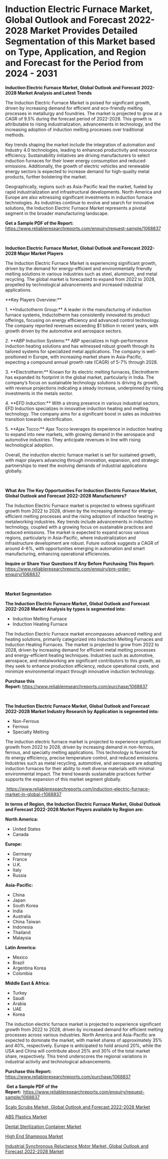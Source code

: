 <p><h1>Induction Electric Furnace Market, Global Outlook and Forecast 2022-2028 Market Provides Detailed Segmentation of this Market based on Type, Application, and Region and Forecast for the Period from 2024 - 2031</h1></p><p><strong>Induction Electric Furnace Market, Global Outlook and Forecast 2022-2028 Market Analysis and Latest Trends</strong></p>
<p><p>The Induction Electric Furnace Market is poised for significant growth, driven by increasing demand for efficient and eco-friendly melting processes in metallurgy and foundries. The market is projected to grow at a CAGR of 9.5% during the forecast period of 2022-2028. This growth is attributable to rising industrialization, advancements in technology, and the increasing adoption of induction melting processes over traditional methods.</p><p>Key trends shaping the market include the integration of automation and Industry 4.0 technologies, leading to enhanced productivity and resource efficiency. Sustainability initiatives are driving manufacturers to select induction furnaces for their lower energy consumption and reduced emissions. Additionally, the growth of electric vehicles and renewable energy sectors is expected to increase demand for high-quality metal products, further bolstering the market.</p><p>Geographically, regions such as Asia-Pacific lead the market, fueled by rapid industrialization and infrastructural developments. North America and Europe are also witnessing significant investments in induction furnace technologies. As industries continue to evolve and search for innovative solutions, the Induction Electric Furnace Market represents a pivotal segment in the broader manufacturing landscape.</p></p>
<p><strong>Get a Sample PDF of the Report:&nbsp;</strong> <a href="https://www.reliableresearchreports.com/enquiry/request-sample/1068837?utm_campaign=38&utm_medium=2&utm_source=Github&utm_content=ia&utm_term=04122024&utm_id=induction-electric-furnace-market-global-outlook-and-forecast-2022-2028">https://www.reliableresearchreports.com/enquiry/request-sample/1068837</a></p>
<p>&nbsp;</p>
<p><strong>Induction Electric Furnace Market, Global Outlook and Forecast 2022-2028 Major Market Players</strong></p>
<p><p>The Induction Electric Furnace Market is experiencing significant growth, driven by the demand for energy-efficient and environmentally friendly melting solutions in various industries such as steel, aluminum, and metal recycling. The global market is forecasted to expand from 2022 to 2028, propelled by technological advancements and increased industrial applications.</p><p>**Key Players Overview:**</p><p>1. **Inductotherm Group:** A leader in the manufacturing of induction furnace systems, Inductotherm has consistently innovated its product offerings, focusing on energy efficiency and advanced control technology. The company reported revenues exceeding $1 billion in recent years, with growth driven by the automotive and aerospace sectors.</p><p>2. **ABP Induction Systems:** ABP specializes in high-performance induction heating solutions and has witnessed robust growth through its tailored systems for specialized metal applications. The company is well-positioned in Europe, with increasing market share in Asia-Pacific, expecting a compound annual growth rate (CAGR) of 5-7% through 2028.</p><p>3. **Electrotherm:** Known for its electric melting furnaces, Electrotherm has expanded its footprint in the global market, particularly in India. The company’s focus on sustainable technology solutions is driving its growth, with revenue projections indicating a steady increase, underpinned by rising investments in the metals sector.</p><p>4. **EFD Induction:** With a strong presence in various industrial sectors, EFD Induction specializes in innovative induction heating and melting technology. The company aims for a significant boost in sales as industries transition towards electrification.</p><p>5. **Ajax Tocco:** Ajax Tocco leverages its experience in induction heating to expand into new markets, with growing demand in the aerospace and automotive industries. They anticipate revenues in line with rising technological adoption.</p><p>Overall, the induction electric furnace market is set for sustained growth, with major players advancing through innovation, expansion, and strategic partnerships to meet the evolving demands of industrial applications globally.</p></p>
<p>&nbsp;</p>
<p><strong>What Are The Key Opportunities For Induction Electric Furnace Market, Global Outlook and Forecast 2022-2028 Manufacturers?</strong></p>
<p><p>The Induction Electric Furnace market is projected to witness significant growth from 2022 to 2028, driven by the increasing demand for energy-efficient melting processes and the rising adoption of induction heating in metalworking industries. Key trends include advancements in induction technology, coupled with a growing focus on sustainable practices and reduced emissions. The market is expected to expand across various regions, particularly in Asia-Pacific, where industrialization and infrastructure development are robust. Future outlook suggests a CAGR of around 4-6%, with opportunities emerging in automation and smart manufacturing, enhancing operational efficiencies.</p></p>
<p><strong>Inquire or Share Your Questions If Any Before Purchasing This Report:</strong> <a href="https://www.reliableresearchreports.com/enquiry/pre-order-enquiry/1068837?utm_campaign=38&utm_medium=2&utm_source=Github&utm_content=ia&utm_term=04122024&utm_id=induction-electric-furnace-market-global-outlook-and-forecast-2022-2028">https://www.reliableresearchreports.com/enquiry/pre-order-enquiry/1068837</a></p>
<p>&nbsp;</p>
<p><strong>Market Segmentation</strong></p>
<p><strong>The Induction Electric Furnace Market, Global Outlook and Forecast 2022-2028 Market Analysis by types is segmented into:</strong></p>
<p><ul><li>Induction Melting Furnace</li><li>Induction Heating Furnace</li></ul></p>
<p><p>The Induction Electric Furnace market encompasses advanced melting and heating solutions, primarily categorized into Induction Melting Furnaces and Induction Heating Furnaces. The market is projected to grow from 2022 to 2028, driven by increasing demand for efficient metal melting processes and energy-efficient heating techniques. Industries such as automotive, aerospace, and metalworking are significant contributors to this growth, as they seek to enhance production efficiency, reduce operational costs, and minimize environmental impact through innovative induction technology.</p></p>
<p><strong>Purchase this Report:&nbsp;</strong><a href="https://www.reliableresearchreports.com/purchase/1068837?utm_campaign=38&utm_medium=2&utm_source=Github&utm_content=ia&utm_term=04122024&utm_id=induction-electric-furnace-market-global-outlook-and-forecast-2022-2028">https://www.reliableresearchreports.com/purchase/1068837</a></p>
<p>&nbsp;</p>
<p><strong>The Induction Electric Furnace Market, Global Outlook and Forecast 2022-2028 Market Industry Research by Application is segmented into:</strong></p>
<p><ul><li>Non-Ferrous</li><li>Ferrous</li><li>Specialty Melting</li></ul></p>
<p><p>The induction electric furnace market is projected to experience significant growth from 2022 to 2028, driven by increasing demand in non-ferrous, ferrous, and specialty melting applications. This technology is favored for its energy efficiency, precise temperature control, and reduced emissions. Industries such as metal recycling, automotive, and aerospace are adopting induction furnaces for their ability to melt diverse materials with minimal environmental impact. The trend towards sustainable practices further supports the expansion of this market segment globally.</p></p>
<p><a href="https://www.reliableresearchreports.com/induction-electric-furnace-market-in-global-r1068837?utm_campaign=38&utm_medium=2&utm_source=Github&utm_content=ia&utm_term=04122024&utm_id=induction-electric-furnace-market-global-outlook-and-forecast-2022-2028">&nbsp;https://www.reliableresearchreports.com/induction-electric-furnace-market-in-global-r1068837</a></p>
<p><strong>In terms of Region, the Induction Electric Furnace Market, Global Outlook and Forecast 2022-2028 Market Players available by Region are:</strong></p>
<p>
    <p> <strong> North America: </strong>
        <ul>
            <li>United States</li>
            <li>Canada</li>
        </ul>
        </p> 
    <p> <strong> Europe: </strong>
        <ul>
            <li>Germany</li>
            <li>France</li>
            <li>U.K.</li>
            <li>Italy</li>
            <li>Russia</li>
        </ul>
        </p> 
    <p> <strong> Asia-Pacific: </strong>
        <ul>
            <li>China</li>
            <li>Japan</li>
            <li>South Korea</li>
            <li>India</li>
            <li>Australia</li>
            <li>China Taiwan</li>
            <li>Indonesia</li>
            <li>Thailand</li>
            <li>Malaysia</li>
        </ul>
        </p> 
    <p> <strong> Latin America: </strong>
        <ul>
            <li>Mexico</li>
            <li>Brazil</li>
            <li>Argentina Korea</li>
            <li>Colombia</li>
        </ul>
        </p> 
    <p> <strong> Middle East & Africa: </strong>
        <ul>
            <li>Turkey</li>
            <li>Saudi</li>
            <li>Arabia</li>
            <li>UAE</li>
            <li>Korea</li>
        </ul>
    </p>
    </p>
<p><p>The induction electric furnace market is projected to experience significant growth from 2022 to 2028, driven by increased demand for efficient melting processes across various industries. North America and Asia-Pacific are expected to dominate the market, with market shares of approximately 35% and 40%, respectively. Europe is anticipated to hold around 20%, while the USA and China will contribute about 25% and 30% of the total market share, respectively. This trend underscores the regional variations in industrial activity and technological advancements.</p></p>
<p><strong>Purchase this Report: </strong><a href="https://www.reliableresearchreports.com/purchase/1068837?utm_campaign=38&utm_medium=2&utm_source=Github&utm_content=ia&utm_term=04122024&utm_id=induction-electric-furnace-market-global-outlook-and-forecast-2022-2028">https://www.reliableresearchreports.com/purchase/1068837</a></p>
<p>&nbsp;<strong>Get a Sample PDF of the Report:&nbsp;&nbsp;</strong><a href="https://www.reliableresearchreports.com/enquiry/request-sample/1068837?utm_campaign=38&utm_medium=2&utm_source=Github&utm_content=ia&utm_term=04122024&utm_id=induction-electric-furnace-market-global-outlook-and-forecast-2022-2028">https://www.reliableresearchreports.com/enquiry/request-sample/1068837</a></p>
<p><strong></strong></p>
<p><p><a href="https://github.com/dmitriyvo6rog/Market-Research-Report-List-1/blob/main/scalp-scrubs-market-global-outlook-and-forecast-2022-2028-market.md?utm_campaign=38&utm_medium=2&utm_source=Github&utm_content=ia&utm_term=04122024&utm_id=induction-electric-furnace-market-global-outlook-and-forecast-2022-2028">Scalp Scrubs Market, Global Outlook and Forecast 2022-2028 Market</a></p><p><a href="https://www.linkedin.com/pulse/abs-plastics-market-size-type-product-global-industry-analysis-o1cse?utm_campaign=38&utm_medium=2&utm_source=Github&utm_content=ia&utm_term=04122024&utm_id=induction-electric-furnace-market-global-outlook-and-forecast-2022-2028">ABS Plastics Market</a></p><p><a href="https://issuu.com/reportprime-2/docs/dental-sterilization-container-market-size-2030.pp?utm_campaign=38&utm_medium=2&utm_source=Github&utm_content=ia&utm_term=04122024&utm_id=induction-electric-furnace-market-global-outlook-and-forecast-2022-2028">Dental Sterilization Container Market</a></p><p><a href="https://issuu.com/reportprime-2/docs/high-end-shampoos-market-size-2030.pptx?utm_campaign=38&utm_medium=2&utm_source=Github&utm_content=ia&utm_term=04122024&utm_id=induction-electric-furnace-market-global-outlook-and-forecast-2022-2028">High End Shampoos Market</a></p><p><a href="https://github.com/petbigbeepjn/Market-Research-Report-List-1/blob/main/industrial-synchronous-reluctance-motor-market-global-outlook-and-forecast-2022-2028-market.md?utm_campaign=38&utm_medium=2&utm_source=Github&utm_content=ia&utm_term=04122024&utm_id=induction-electric-furnace-market-global-outlook-and-forecast-2022-2028">Industrial Synchronous Reluctance Motor Market, Global Outlook and Forecast 2022-2028 Market</a></p></p>